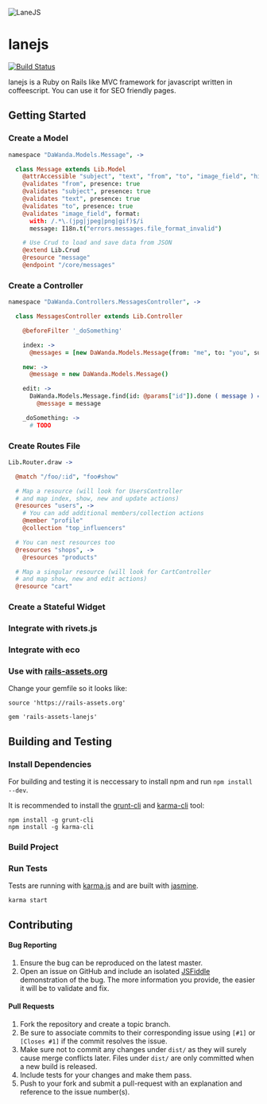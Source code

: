 ![LaneJS](http://i.imgur.com/ARmKHa4.png)
# lanejs
[![Build Status](https://travis-ci.org/dawanda/lanejs.svg?branch=master)](https://travis-ci.org/dawanda/lanejs)

lanejs is a Ruby on Rails like MVC framework for javascript written in coffeescript. You can use it for SEO friendly pages.

## Getting Started

### Create a Model
```coffee
namespace "DaWanda.Models.Message", ->

  class Message extends Lib.Model
    @attrAccessible "subject", "text", "from", "to", "image_field", "hidden", "subject_type", "subject_id"
    @validates "from", presence: true
    @validates "subject", presence: true
    @validates "text", presence: true
    @validates "to", presence: true
    @validates "image_field", format:
      with: /.*\.(jpg|jpeg|png|gif)$/i
      message: I18n.t("errors.messages.file_format_invalid")

    # Use Crud to load and save data from JSON
    @extend Lib.Crud
    @resource "message"
    @endpoint "/core/messages"
```

### Create a Controller
```coffee
namespace "DaWanda.Controllers.MessagesController", ->

  class MessagesController extends Lib.Controller

    @beforeFilter '_doSomething'

    index: ->
      @messages = [new DaWanda.Models.Message(from: "me", to: "you", subject: "i like you", text: "really <3")]

    new: ->
      @message = new DaWanda.Models.Message()

    edit: ->
      DaWanda.Models.Message.find(id: @params["id"]).done ( message ) =>
        @message = message

    _doSomething: ->
      # TODO

```

### Create Routes File
```coffee
Lib.Router.draw ->

  @match "/foo/:id", "foo#show"

  # Map a resource (will look for UsersController
  # and map index, show, new and update actions)
  @resources "users", ->
    # You can add additional members/collection actions
    @member "profile"
    @collection "top_influencers"

  # You can nest resources too
  @resources "shops", ->
    @resources "products"

  # Map a singular resource (will look for CartController
  # and map show, new and edit actions)
  @resource "cart"
```

### Create a Stateful Widget
### Integrate with rivets.js
### Integrate with eco
### Use with [rails-assets.org](https://rails-assets.org/)
Change your gemfile so it looks like:
```
source 'https://rails-assets.org'

gem 'rails-assets-lanejs'
```

## Building and Testing

### Install Dependencies
For building and testing it is neccessary to install npm and run `npm install --dev`.

It is recommended to install the [grunt-cli](https://github.com/gruntjs/grunt-cli) and [karma-cli](https://github.com/karma-runner/karma-cli) tool:
```
npm install -g grunt-cli
npm install -g karma-cli
```

### Build Project

### Run Tests
Tests are running with [karma.js](http://karma-runner.github.io/) and are built with [jasmine](http://jasmine.github.io/).
```
karma start
```

## Contributing

#### Bug Reporting

1. Ensure the bug can be reproduced on the latest master.
2. Open an issue on GitHub and include an isolated [JSFiddle](http://jsfiddle.net/) demonstration of the bug. The more information you provide, the easier it will be to validate and fix.

#### Pull Requests

1. Fork the repository and create a topic branch.
2. Be sure to associate commits to their corresponding issue using `[#1]` or `[Closes #1]` if the commit resolves the issue.
3. Make sure not to commit any changes under `dist/` as they will surely cause merge conflicts later. Files under `dist/` are only committed when a new build is released.
4. Include tests for your changes and make them pass.
5. Push to your fork and submit a pull-request with an explanation and reference to the issue number(s).